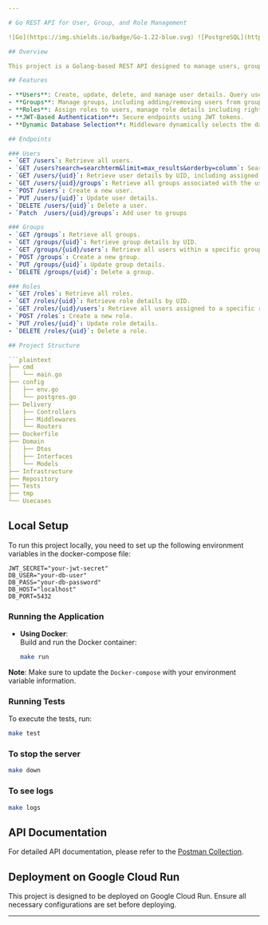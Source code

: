 ```yaml
---

# Go REST API for User, Group, and Role Management

![Go](https://img.shields.io/badge/Go-1.22-blue.svg) ![PostgreSQL](https://img.shields.io/badge/PostgreSQL-13-blue.svg) ![Docker](https://img.shields.io/badge/Docker-20.10-blue.svg) ![Makefile](https://img.shields.io/badge/Makefile-Enabled-brightgreen.svg)

## Overview

This project is a Golang-based REST API designed to manage users, groups, and roles within a PostgreSQL database. It provides complete CRUD operations for each entity, along with specific endpoints to handle the relationships between users, groups, and roles. The API is optimized to run on Google Cloud Run.

## Features

- **Users**: Create, update, delete, and manage user details. Query users by UID or search by name.
- **Groups**: Manage groups, including adding/removing users from groups.
- **Roles**: Assign roles to users, manage role details including rights stored as JSON.
- **JWT-Based Authentication**: Secure endpoints using JWT tokens.
- **Dynamic Database Selection**: Middleware dynamically selects the database based on the authorization header.

## Endpoints

### Users
- `GET /users`: Retrieve all users.
- `GET /users?search=searchterm&limit=max_results&orderby=column`: Search users by name.
- `GET /users/{uid}`: Retrieve user details by UID, including assigned role.
- `GET /users/{uid}/groups`: Retrieve all groups associated with the user.
- `POST /users`: Create a new user.
- `PUT /users/{uid}`: Update user details.
- `DELETE /users/{uid}`: Delete a user.
- `Patch  /users/{uid}/groups`: Add user to groups

### Groups
- `GET /groups`: Retrieve all groups.
- `GET /groups/{uid}`: Retrieve group details by UID.
- `GET /groups/{uid}/users`: Retrieve all users within a specific group.
- `POST /groups`: Create a new group.
- `PUT /groups/{uid}`: Update group details.
- `DELETE /groups/{uid}`: Delete a group.

### Roles
- `GET /roles`: Retrieve all roles.
- `GET /roles/{uid}`: Retrieve role details by UID.
- `GET /roles/{uid}/users`: Retrieve all users assigned to a specific role.
- `POST /roles`: Create a new role.
- `PUT /roles/{uid}`: Update role details.
- `DELETE /roles/{uid}`: Delete a role.

## Project Structure

```plaintext
├── cmd
│   └── main.go
├── config
│   ├── env.go
│   └── postgres.go
├── Delivery
│   ├── Controllers
│   ├── Middlewares
│   └── Routers
├── Dockerfile
├── Domain
│   ├── Dtos
│   ├── Interfaces
│   └── Models
├── Infrastructure
├── Repository
├── Tests
├── tmp
└── Usecases
```

## Local Setup

To run this project locally, you need to set up the following environment variables in the docker-compose file:

```plaintext
JWT_SECRET="your-jwt-secret"
DB_USER="your-db-user"
DB_PASS="your-db-password"
DB_HOST="localhost"
DB_PORT=5432
```

### Running the Application

- **Using Docker**:  
  Build and run the Docker container:
  ```bash
  make run
  ```

**Note**: Make sure to update the `Docker-compose` with your environment variable information.

### Running Tests

To execute the tests, run:
```bash
make test
```

### To stop the server
```bash
make down
```

### To see logs
```bash
make logs
```

## API Documentation

For detailed API documentation, please refer to the [Postman Collection](https://documenter.getpostman.com/view/22911710/2sAXjM2qbR).

## Deployment on Google Cloud Run

This project is designed to be deployed on Google Cloud Run. Ensure all necessary configurations are set before deploying.

---
```

